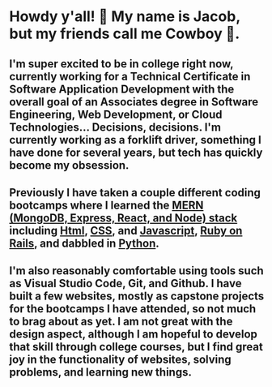 # Howdy y'all! 👋 My name is Jacob, but my friends call me Cowboy 🤠.

## I'm super excited to be in college right now, currently working for a Technical Certificate in Software Application Development with the overall goal of an Associates degree in Software Engineering, Web Development, or Cloud Technologies... Decisions, decisions. I'm currently working as a forklift driver, something I have done for several years, but tech has quickly become my obsession.

## Previously I have taken a couple different coding bootcamps where I learned the [MERN (MongoDB, Express, React, and Node) stack](https://www.geeksforgeeks.org/mern/understand-mern-stack/) including [Html](https://developer.mozilla.org/en-US/docs/Web/HTML), [CSS](https://developer.mozilla.org/en-US/docs/Web/CSS), and [Javascript](https://developer.mozilla.org/en-US/docs/Web/HTML), [Ruby on Rails](https://rubyonrails.org/), and dabbled in [Python](https://www.python.org/).

## I'm also reasonably comfortable using tools such as Visual Studio Code, Git, and Github. I have built a few websites, mostly as capstone projects for the bootcamps I have attended, so not much to brag about as yet. I am not great with the design aspect, although I am hopeful to develop that skill through college courses, but I find great joy in the functionality of websites, solving problems, and learning new things.

<!--
**JRobak/JRobak** is a ✨ _special_ ✨ repository because its `README.md` (this file) appears on your GitHub profile.

Here are some ideas to get you started:

- 🔭 I’m currently working on ...
- 🌱 I’m currently learning ...
- 👯 I’m looking to collaborate on ...
- 🤔 I’m looking for help with ...
- 💬 Ask me about ...
- 📫 How to reach me: ...
- 😄 Pronouns: ...
- ⚡ Fun fact: ...
-->
